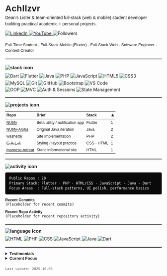 <!--
Monochrome / Minimal Profile README
Notes:
- GitHub does not allow embedding custom web fonts; we rely on system fallbacks (Helvetica / Arimo where available, then generic sans-serif; JetBrains Mono already used by GitHub for code).
- All badges are black (#000000) with white text/icons (#FFFFFF) to satisfy a strict black & white aesthetic.
- Avoided color stat cards (they introduce brand colors). You can re‑enable if you’re okay with color.
-->

<h1 style="font-family:Helvetica,Arimo,'Segoe UI',Arial,sans-serif;
           font-weight:600;
           letter-spacing:.5px;
           margin:0 0 4px 0;">
  Achllzvr
</h1>

<p style="font-family:Helvetica,Arimo,'Segoe UI',Arial,sans-serif;
          font-size:14px;
          line-height:1.4;
          margin:0 0 12px 0;">
  <!-- SHORT-DESCRIPTION:START -->
  Dean’s Lister & team‑oriented full‑stack (web & mobile) student developer building practical academic + personal projects.
  <!-- SHORT-DESCRIPTION:END -->
</p>

<!-- Contact / Social (monochrome) -->
<p style="margin:0 0 20px 0;">
  <a href="https://www.linkedin.com/in/avrabina/">
    <img alt="LinkedIn" src="https://img.shields.io/badge/LinkedIn-▸-000000?style=flat&logo=linkedin&logoColor=FFFFFF&labelColor=000000" />
  </a>
  <a href="https://www.youtube.com/@chi.11101">
    <img alt="YouTube" src="https://img.shields.io/badge/YouTube-▸-000000?style=flat&logo=youtube&logoColor=FFFFFF&labelColor=000000" />
  </a>
  <img alt="Followers" src="https://img.shields.io/github/followers/achllzvr?style=flat&label=Followers&color=000000&labelColor=000000&logo=github&logoColor=FFFFFF" />
</p>

<!-- Compact Bio -->
<div style="font-family:Helvetica,Arimo,'Segoe UI',Arial,sans-serif;font-size:13px;line-height:1.35;margin-bottom:18px;">
  <!-- BIO:START -->
  Full‑Time Student · Full‑Stack Mobile (Flutter) · Full‑Stack Web · Software Engineer · Content Creator
  <!-- BIO:END -->
</div>

<hr style="border:0;border-top:1px solid #222;margin:12px 0 18px 0;" />

<!-- Stack Section -->
<h3 style="font-family:Helvetica,Arimo,'Segoe UI',Arial,sans-serif;font-size:15px;margin:0 0 10px 0;font-weight:600;">
  <img src="https://img.shields.io/badge/-STACK-000000?style=flat&labelColor=000000&color=000000" alt="stack icon" />
</h3>

<!-- Core Languages -->
<p style="margin:6px 0;">
  <img alt="Dart" src="https://img.shields.io/badge/Dart-000000?style=flat&logo=dart&logoColor=FFFFFF&labelColor=000000" />
  <img alt="Flutter" src="https://img.shields.io/badge/Flutter-000000?style=flat&logo=flutter&logoColor=FFFFFF&labelColor=000000" />
  <img alt="Java" src="https://img.shields.io/badge/Java-000000?style=flat&logo=openjdk&logoColor=FFFFFF&labelColor=000000" />
  <img alt="PHP" src="https://img.shields.io/badge/PHP-000000?style=flat&logo=php&logoColor=FFFFFF&labelColor=000000" />
  <img alt="JavaScript" src="https://img.shields.io/badge/JavaScript-000000?style=flat&logo=javascript&logoColor=FFFFFF&labelColor=000000" />
  <img alt="HTML5" src="https://img.shields.io/badge/HTML5-000000?style=flat&logo=html5&logoColor=FFFFFF&labelColor=000000" />
  <img alt="CSS3" src="https://img.shields.io/badge/CSS3-000000?style=flat&logo=css3&logoColor=FFFFFF&labelColor=000000" />
</p>

<!-- Supporting / Tooling -->
<p style="margin:4px 0;">
  <img alt="MySQL" src="https://img.shields.io/badge/MySQL-000000?style=flat&logo=mysql&logoColor=FFFFFF&labelColor=000000" />
  <img alt="Git" src="https://img.shields.io/badge/Git-000000?style=flat&logo=git&logoColor=FFFFFF&labelColor=000000" />
  <img alt="GitHub" src="https://img.shields.io/badge/GitHub-000000?style=flat&logo=github&logoColor=FFFFFF&labelColor=000000" />
  <img alt="Bootstrap" src="https://img.shields.io/badge/Bootstrap-000000?style=flat&logo=bootstrap&logoColor=FFFFFF&labelColor=000000" />
  <img alt="VS Code" src="https://img.shields.io/badge/VS_Code-000000?style=flat&logo=visualstudiocode&logoColor=FFFFFF&labelColor=000000" />
</p>

<!-- Concepts -->
<p style="margin:4px 0;">
  <img alt="OOP" src="https://img.shields.io/badge/OOP-000000?style=flat&color=000000&labelColor=000000&logoColor=FFFFFF&logo=dependabot" />
  <img alt="MVC" src="https://img.shields.io/badge/MVC-000000?style=flat&color=000000&labelColor=000000&logoColor=FFFFFF&logo=buffer" />
  <img alt="Auth & Sessions" src="https://img.shields.io/badge/Auth_&_Sessions-000000?style=flat&color=000000&labelColor=000000&logoColor=FFFFFF&logo=lock" />
  <img alt="State Management" src="https://img.shields.io/badge/State_Management-000000?style=flat&color=000000&labelColor=000000&logoColor=FFFFFF&logo=code" />
</p>

<hr style="border:0;border-top:1px solid #222;margin:16px 0 14px 0;" />

<!-- Top Projects -->
<h3 style="font-family:Helvetica,Arimo,'Segoe UI',Arial,sans-serif;font-size:15px;margin:0 0 8px 0;font-weight:600;">
  <img src="https://img.shields.io/badge/-PROJECTS-000000?style=flat&labelColor=000000&color=000000" alt="projects icon" />
</h3>

<!-- TOP-PROJECTS:START -->
<table style="width:100%;border-collapse:collapse;font-family:Helvetica,Arimo,'Segoe UI',Arial,sans-serif;font-size:12.5px;">
  <thead>
    <tr style="text-align:left;border-bottom:1px solid #222;">
      <th style="padding:4px 4px;">Repo</th>
      <th style="padding:4px 4px;">Brief</th>
      <th style="padding:4px 4px;">Stack</th>
      <th style="padding:4px 4px;">★</th>
    </tr>
  </thead>
  <tbody>
    <tr>
      <td style="padding:4px 4px;"><a href="https://github.com/achllzvr/NUtify">NUtify</a></td>
      <td style="padding:4px 4px;">Beta utility / notification app</td>
      <td style="padding:4px 4px;">Flutter</td>
      <td style="padding:4px 4px;">1</td>
    </tr>
    <tr>
      <td style="padding:4px 4px;"><a href="https://github.com/achllzvr/NUtify-Alpha">NUtify-Alpha</a></td>
      <td style="padding:4px 4px;">Original Java iteration</td>
      <td style="padding:4px 4px;">Java</td>
      <td style="padding:4px 4px;">2</td>
    </tr>
    <tr>
      <td style="padding:4px 4px;"><a href="https://github.com/achllzvr/washette">washette</a></td>
      <td style="padding:4px 4px;">Site implementation</td>
      <td style="padding:4px 4px;">PHP</td>
      <td style="padding:4px 4px;">2</td>
    </tr>
    <tr>
      <td style="padding:4px 4px;"><a href="https://github.com/achllzvr/G-A-L-A">G-A-L-A</a></td>
      <td style="padding:4px 4px;">Styling / layout practice</td>
      <td style="padding:4px 4px;">CSS · HTML</td>
      <td style="padding:4px 4px;">1</td>
    </tr>
    <tr>
      <td style="padding:4px 4px;"><a href="https://github.com/achllzvr/mareese-retreat">mareese-retreat</a></td>
      <td style="padding:4px 4px;">Static informational site</td>
      <td style="padding:4px 4px;">HTML</td>
      <td style="padding:4px 4px;">1</td>
    </tr>
  </tbody>
</table>
<!-- TOP-PROJECTS:END -->

<hr style="border:0;border-top:1px solid #222;margin:16px 0 14px 0;" />

<!-- Stats -->
<h3 style="font-family:Helvetica,Arimo,'Segoe UI',Arial,sans-serif;font-size:15px;margin:0 0 8px 0;font-weight:600;">
  <img src="https://img.shields.io/badge/-ACTIVITY-000000?style=flat&labelColor=000000&color=000000" alt="activity icon" />
</h3>

<!-- Minimal textual stats (replace with dynamic script output if desired) -->
<pre style="font-family:'JetBrains Mono',Consolas,Monaco,monospace;
            font-size:11.5px;
            line-height:1.4;
            background:#0a0a0a;
            color:#ffffff;
            padding:10px 12px;
            border:1px solid #222;
            border-radius:4px;
            overflow:auto;">
Public Repos : 20
Primary Stack: Flutter · PHP · HTML/CSS · JavaScript · Java · Dart
Focus Areas  : Full-stack patterns, UI polish, performance basics
</pre>

<!-- Recent Commits -->
<div style="font-family:'JetBrains Mono',Consolas,monospace;font-size:11.5px;margin-top:10px;">
  <strong style="font-family:Helvetica,Arimo,sans-serif;font-size:12px;">Recent Commits</strong><br />
  <!-- RECENT-COMMITS:START -->
  (Placeholder for recent commits)
  <!-- RECENT-COMMITS:END -->
</div>

<!-- Recent Activity -->
<div style="font-family:'JetBrains Mono',Consolas,monospace;font-size:11.5px;margin-top:10px;">
  <strong style="font-family:Helvetica,Arimo,sans-serif;font-size:12px;">Recent Repo Activity</strong><br />
  <!-- RECENT-REPOS:START -->
  (Placeholder for recent repository activity)
  <!-- RECENT-REPOS:END -->
</div>

<hr style="border:0;border-top:1px solid #222;margin:18px 0 12px 0;" />

<!-- Language Distribution -->
<h3 style="font-family:Helvetica,Arimo,'Segoe UI',Arial,sans-serif;font-size:15px;margin:0 0 8px 0;font-weight:600;">
  <img src="https://img.shields.io/badge/-LANGUAGE%20MIX-000000?style=flat&labelColor=000000&color=000000" alt="language icon" />
</h3>

<p style="margin:6px 0;">
  <img alt="HTML" src="https://img.shields.io/badge/HTML-42%25-000000?style=flat&labelColor=000000&color=000000" />
  <img alt="PHP" src="https://img.shields.io/badge/PHP-26%25-000000?style=flat&labelColor=000000&color=000000" />
  <img alt="CSS" src="https://img.shields.io/badge/CSS-11%25-000000?style=flat&labelColor=000000&color=000000" />
  <img alt="JavaScript" src="https://img.shields.io/badge/JS-11%25-000000?style=flat&labelColor=000000&color=000000" />
  <img alt="Java" src="https://img.shields.io/badge/Java-5%25-000000?style=flat&labelColor=000000&color=000000" />
  <img alt="Dart" src="https://img.shields.io/badge/Dart-5%25-000000?style=flat&labelColor=000000&color=000000" />
</p>

<!-- CUSTOM-LANG-STATS:START -->
<!-- (Optional dynamic override of language mix) -->
<!-- CUSTOM-LANG-STATS:END -->

<hr style="border:0;border-top:1px solid #222;margin:18px 0 12px 0;" />

<!-- Testimonials (collapsible) -->
<details>
  <summary style="font-family:Helvetica,Arimo,'Segoe UI',Arial,sans-serif;font-size:13px;font-weight:600;cursor:pointer;">Testimonials</summary>
  <div style="font-family:Helvetica,Arimo,'Segoe UI',Arial,sans-serif;font-size:12.5px;line-height:1.45;margin-top:8px;">
    <!-- TESTIMONIALS:START -->
    <p style="margin:4px 0;">“Balances academic rigor with practical builds.”</p>
    <p style="margin:4px 0;">“Takes initiative and maintains project momentum.”</p>
    <p style="margin:4px 0;">“Learns fast and ships working prototypes.”</p>
    <!-- TESTIMONIALS:END -->
  </div>
</details>

<!-- Current Focus (collapsible) -->
<details>
  <summary style="font-family:Helvetica,Arimo,'Segoe UI',Arial,sans-serif;font-size:13px;font-weight:600;cursor:pointer;">Current Focus</summary>
  <div style="font-family:Helvetica,Arimo,'Segoe UI',Arial,sans-serif;font-size:12.5px;line-height:1.45;margin-top:6px;">
    • Flutter performance tuning<br />
    • Cleaner API structuring & error handling patterns<br />
    • Database query optimization basics
  </div>
</details>

<p style="font-family:'JetBrains Mono',Consolas,monospace;font-size:11px;color:#555;margin-top:20px;">
  Last update: <!-- LAST-UPDATED -->2025-10-05<!-- LAST-UPDATED -->
</p>
